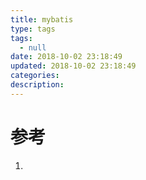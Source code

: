 ```yaml
---
title: mybatis
type: tags
tags:
  - null
date: 2018-10-02 23:18:49
updated: 2018-10-02 23:18:49
categories:
description:
---
```


# 参考 #
1. 
